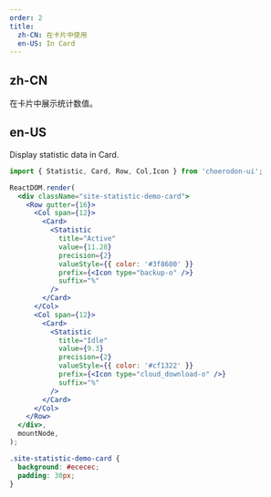 ```yaml
---
order: 2
title:
  zh-CN: 在卡片中使用
  en-US: In Card
---
```


## zh-CN

在卡片中展示统计数值。

## en-US

Display statistic data in Card.

```jsx
import { Statistic, Card, Row, Col,Icon } from 'choerodon-ui';

ReactDOM.render(
  <div className="site-statistic-demo-card">
    <Row gutter={16}>
      <Col span={12}>
        <Card>
          <Statistic
            title="Active"
            value={11.28}
            precision={2}
            valueStyle={{ color: '#3f8600' }}
            prefix={<Icon type="backup-o" />}
            suffix="%"
          />
        </Card>
      </Col>
      <Col span={12}>
        <Card>
          <Statistic
            title="Idle"
            value={9.3}
            precision={2}
            valueStyle={{ color: '#cf1322' }}
            prefix={<Icon type="cloud_download-o" />}
            suffix="%"
          />
        </Card>
      </Col>
    </Row>
  </div>,
  mountNode,
);
```

```css
.site-statistic-demo-card {
  background: #ececec;
  padding: 30px;
}
```

<style>
  [data-theme="dark"] .site-statistic-demo-card {
    background: #303030;
  }
</style>
